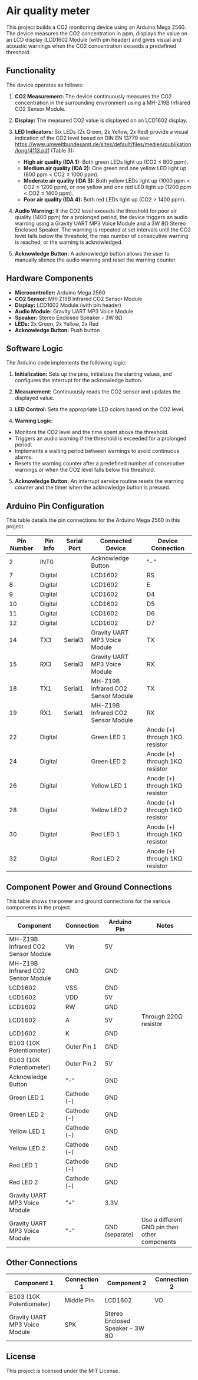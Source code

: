 # Air quality meter

This project builds a CO2 monitoring device using an Arduino Mega 2560. The device measures the CO2 concentration in
ppm, displays the value on an LCD display (LCD1602 Module (with pin header) and gives visual and acoustic warnings when
the CO2 concentration exceeds a predefined threshold.

## Functionality

The device operates as follows:

1. **CO2 Measurement:** The device continuously measures the CO2 concentration in the surrounding environment using a
   MH-Z19B Infrared CO2 Sensor Module.

2. **Display:** The measured CO2 value is displayed on an LCD1602 display.

3. **LED Indicators:** Six LEDs (2x Green, 2x Yellow, 2x Red) provide a visual indication of the CO2 level based on DIN
   EN 13779 see: https://www.umweltbundesamt.de/sites/default/files/medien/publikation/long/4113.pdf (Table 3):
    - **High air quality (IDA 1):** Both green LEDs light up (CO2 ≤ 800 ppm).
    - **Medium air quality (IDA 2):** One green and one yellow LED light up (800 ppm < CO2 ≤ 1000 ppm).
    - **Moderate air quality (IDA 3):**  Both yellow LEDs light up (1000 ppm < CO2 ≤ 1200 ppm), or one yellow and one
      red LED light up (1200 ppm < CO2 ≤ 1400 ppm).
    - **Poor air quality (IDA 4):** Both red LEDs light up (CO2 > 1400 ppm).

4. **Audio Warning:** If the CO2 level exceeds the threshold for poor air quality (1400 ppm) for a prolonged period, the
   device triggers an audio warning using a Gravity UART MP3 Voice Module and a 3W 8Ω Stereo Enclosed Speaker. The
   warning is repeated at set intervals until the CO2 level falls below the threshold, the max number of consecutive
   warning is reached, or the warning is acknowledged.

5. **Acknowledge Button:** A acknowledge button allows the user to manually silence the audio warning and reset the
   warning counter.

## Hardware Components

* **Microcontroller:** Arduino Mega 2560
* **CO2 Sensor:** MH-Z19B Infrared CO2 Sensor Module
* **Display:** LCD1602 Module (with pin header)
* **Audio Module:** Gravity UART MP3 Voice Module
* **Speaker:** Stereo Enclosed Speaker - 3W 8Ω
* **LEDs:** 2x Green, 2x Yellow, 2x Red
* **Acknowledge Button:** Push button

## Software Logic

The Arduino code implements the following logic:

1. **Initialization:** Sets up the pins, initializes the starting values, and configures the interrupt for the
   acknowledge
   button.

2. **Measurement:** Continuously reads the CO2 sensor and updates the displayed value.

3. **LED Control:** Sets the appropriate LED colors based on the CO2 level.

4. **Warning Logic:**

- Monitors the CO2 level and the time spent above the threshold.
- Triggers an audio warning if the threshold is exceeded for a prolonged period.
- Implements a waiting period between warnings to avoid continuous alarms.
- Resets the warning counter after a predefined number of consecutive warnings or when the CO2 level falls below the
  threshold.

5. **Acknowledge Button:**  An interrupt service routine resets the warning counter and the timer when the acknowledge
   button is pressed.

## Arduino Pin Configuration

This table details the pin connections for the Arduino Mega 2560 in this project.

| Pin Number | Pin Info | Serial Port | Connected Device                   | Device Connection              |
|------------|----------|-------------|------------------------------------|--------------------------------|
| 2          | INT0     |             | Acknowledge Button                 | "-"                            | 
| 7          | Digital  |             | LCD1602                            | RS                             |
| 8          | Digital  |             | LCD1602                            | E                              |
| 9          | Digital  |             | LCD1602                            | D4                             |
| 10         | Digital  |             | LCD1602                            | D5                             |
| 11         | Digital  |             | LCD1602                            | D6                             |
| 12         | Digital  |             | LCD1602                            | D7                             |
| 14         | TX3      | Serial3     | Gravity UART MP3 Voice Module      | TX                             |
| 15         | RX3      | Serial3     | Gravity UART MP3 Voice Module      | RX                             |
| 18         | TX1      | Serial1     | MH-Z19B Infrared CO2 Sensor Module | TX                             |
| 19         | RX1      | Serial1     | MH-Z19B Infrared CO2 Sensor Module | RX                             |
| 22         | Digital  |             | Green LED 1                        | Anode (+) through 1KΩ resistor |
| 24         | Digital  |             | Green LED 2                        | Anode (+) through 1KΩ resistor |
| 26         | Digital  |             | Yellow LED 1                       | Anode (+) through 1KΩ resistor |
| 28         | Digital  |             | Yellow LED 2                       | Anode (+) through 1KΩ resistor |
| 30         | Digital  |             | Red LED 1                          | Anode (+) through 1KΩ resistor |
| 32         | Digital  |             | Red LED 2                          | Anode (+) through 1KΩ resistor |

## Component Power and Ground Connections

This table shows the power and ground connections for the various components in the project.

| Component                          | Connection  | Arduino Pin    | Notes                                         |
|------------------------------------|-------------|----------------|-----------------------------------------------|
| MH-Z19B Infrared CO2 Sensor Module | Vin         | 5V             |                                               |
| MH-Z19B Infrared CO2 Sensor Module | GND         | GND            |                                               |
| LCD1602                            | VSS         | GND            |                                               |
| LCD1602                            | VDD         | 5V             |                                               |
| LCD1602                            | RW          | GND            |                                               |
| LCD1602                            | A           | 5V             | Through 220Ω resistor                         |
| LCD1602                            | K           | GND            |                                               |
| B103 (10K Potentiometer)           | Outer Pin 1 | GND            |                                               |
| B103 (10K Potentiometer)           | Outer Pin 2 | 5V             |                                               |
| Acknowledge Button                 | "-"         | GND            |                                               |
| Green LED 1                        | Cathode (-) | GND            |                                               |
| Green LED 2                        | Cathode (-) | GND            |                                               |
| Yellow LED 1                       | Cathode (-) | GND            |                                               |
| Yellow LED 2                       | Cathode (-) | GND            |                                               |
| Red LED 1                          | Cathode (-) | GND            |                                               |
| Red LED 2                          | Cathode (-) | GND            |                                               |
| Gravity UART MP3 Voice Module      | "+"         | 3.3V           |                                               |
| Gravity UART MP3 Voice Module      | "-"         | GND (separate) | Use a different GND pin than other components |

## Other Connections

| Component 1                   | Connection 1 | Component 2                     | Connection 2 |
|-------------------------------|--------------|---------------------------------|--------------|
| B103 (10K Potentiometer)      | Middle Pin   | LCD1602                         | VO           |
| Gravity UART MP3 Voice Module | SPK          | Stereo Enclosed Speaker - 3W 8Ω |              |

## License

This project is licensed under the MIT License.